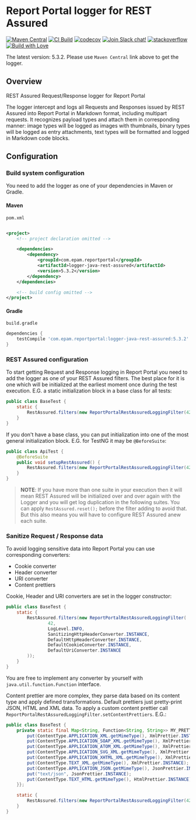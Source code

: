 # Report Portal logger for REST Assured

[![Maven Central](https://img.shields.io/maven-central/v/com.epam.reportportal/logger-java-rest-assured.svg?label=Maven%20Central)](https://central.sonatype.com/artifact/com.epam.reportportal/logger-java-rest-assured)
[![CI Build](https://github.com/reportportal/logger-java-rest-assured/actions/workflows/ci.yml/badge.svg)](https://github.com/reportportal/logger-java-rest-assured/actions/workflows/ci.yml)
[![codecov](https://codecov.io/gh/reportportal/logger-java-rest-assured/branch/develop/graph/badge.svg?token=W3MTDF607A)](https://codecov.io/gh/reportportal/logger-java-rest-assured)
[![Join Slack chat!](https://img.shields.io/badge/slack-join-brightgreen.svg)](https://slack.epmrpp.reportportal.io/)
[![stackoverflow](https://img.shields.io/badge/reportportal-stackoverflow-orange.svg?style=flat)](http://stackoverflow.com/questions/tagged/reportportal)
[![Build with Love](https://img.shields.io/badge/build%20with-❤%EF%B8%8F%E2%80%8D-lightgrey.svg)](http://reportportal.io?style=flat)

The latest version: 5.3.2. Please use `Maven Central` link above to get the logger.

## Overview

REST Assured Request/Response logger for Report Portal

The logger intercept and logs all Requests and Responses issued by REST Assured into Report Portal in Markdown format, including multipart
requests. It recognizes payload types and attach them in corresponding manner: image types will be logged as images with thumbnails, binary
types will be logged as entry attachments, text types will be formatted and logged in Markdown code blocks.

## Configuration

### Build system configuration

You need to add the logger as one of your dependencies in Maven or Gradle.

#### Maven

`pom.xml`

```xml

<project>
    <!-- project declaration omitted -->

    <dependencies>
        <dependency>
            <groupId>com.epam.reportportal</groupId>
            <artifactId>logger-java-rest-assured</artifactId>
            <version>5.3.2</version>
        </dependency>
    </dependencies>

    <!-- build config omitted -->
</project>
```

#### Gradle

`build.gradle`

```groovy
dependencies {
    testCompile 'com.epam.reportportal:logger-java-rest-assured:5.3.2'
}
```

### REST Assured configuration

To start getting Request and Response logging in Report Portal you need to add the logger as one of your REST Assured filters. The best
place for it is one which will be initialized at the earliest moment once during the test execution. E.G. a static initialization block in a
base class for all tests:

```java
public class BaseTest {
	static {
		RestAssured.filters(new ReportPortalRestAssuredLoggingFilter(42, LogLevel.INFO));
	}
}
```

If you don't have a base class, you can put initialization into one of the most general initialization block. E.G. for
TestNG it may be `@BeforeSuite`:

```java
public class ApiTest {
	@BeforeSuite
	public void setupRestAssured() {
		RestAssured.filters(new ReportPortalRestAssuredLoggingFilter(42, LogLevel.INFO));
	}
}
```

> **NOTE**: If you have more than one suite in your execution then it will mean REST Assured will be initialized over
> and over again with the Logger and you will get log duplication in the following suites. You can apply
> `RestAssured.reset();` before the filter adding to avoid that. But this also means you will have to configure
> REST Assured anew each suite.

### Sanitize Request / Response data

To avoid logging sensitive data into Report Portal you can use corresponding converters:

* Cookie converter
* Header converter
* URI converter
* Content prettiers

Cookie, Header and URI converters are set in the logger constructor:

```java
public class BaseTest {
	static {
		RestAssured.filters(new ReportPortalRestAssuredLoggingFilter(
				42,
				LogLevel.INFO,
				SanitizingHttpHeaderConverter.INSTANCE,
				DefaultHttpHeaderConverter.INSTANCE,
				DefaultCookieConverter.INSTANCE,
				DefaultUriConverter.INSTANCE
		));
	}
}
```

You are free to implement any converter by yourself with `java.util.function.Function` interface.

Content prettier are more complex, they parse data based on its content type and apply defined transformations. Default prettiers just
pretty-print JSON, HTML and XML data. To apply a custom content prettier call `ReportPortalRestAssuredLoggingFilter.setContentPrettiers`.
E.G.:

```java
public class BaseTest {
	private static final Map<String, Function<String, String>> MY_PRETTIERS = new HashMap<String, Function<String, String>>() {{
		put(ContentType.APPLICATION_XML.getMimeType(), XmlPrettier.INSTANCE);
		put(ContentType.APPLICATION_SOAP_XML.getMimeType(), XmlPrettier.INSTANCE);
		put(ContentType.APPLICATION_ATOM_XML.getMimeType(), XmlPrettier.INSTANCE);
		put(ContentType.APPLICATION_SVG_XML.getMimeType(), XmlPrettier.INSTANCE);
		put(ContentType.APPLICATION_XHTML_XML.getMimeType(), XmlPrettier.INSTANCE);
		put(ContentType.TEXT_XML.getMimeType(), XmlPrettier.INSTANCE);
		put(ContentType.APPLICATION_JSON.getMimeType(), JsonPrettier.INSTANCE);
		put("text/json", JsonPrettier.INSTANCE);
		put(ContentType.TEXT_HTML.getMimeType(), HtmlPrettier.INSTANCE);
	}};

	static {
		RestAssured.filters(new ReportPortalRestAssuredLoggingFilter(42, LogLevel.INFO).setContentPrettiers(MY_PRETTIERS));
	}
}
```
